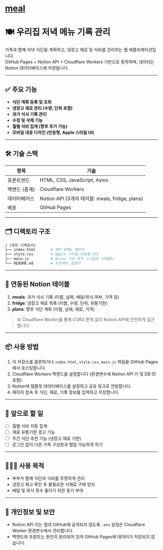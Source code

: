 # [meal](SimGyuYeon.github.io/meal/index)

# 🍽️ 우리집 저녁 메뉴 기록 관리

가족과 함께 저녁 식단을 계획하고, 냉장고 재료 및 식비를 관리하는 웹 애플리케이션입니다.  
GitHub Pages + Notion API + Cloudflare Workers 기반으로 동작하며, 데이터는 Notion 데이터베이스에 저장됩니다.

---

## ✅ 주요 기능

- **식단 계획 등록 및 조회**
- **냉장고 재료 관리 (수량, 단위 포함)**
- **과거 식사 기록 관리**
- **수정 및 삭제 기능**
- **월별 식비 집계 (향후 추가 가능)**
- **모바일 대응 디자인 (반응형, Apple 스타일 UI)**

---

## 🛠️ 기술 스택

| 항목 | 기술 |
|------|------|
| 프론트엔드 | HTML, CSS, JavaScript, Axios |
| 백엔드 (중계) | Cloudflare Workers |
| 데이터베이스 | Notion API (3개의 테이블: meals, fridge, plans) |
| 배포 | GitHub Pages |

---

## 🗂️ 디렉토리 구조
```bash
/ (루트 디렉토리)
├── index.html       # 메인 HTML 페이지
├── style.css        # Apple 스타일 반응형 CSS
├── main.js          # Axios 기반 동작 스크립트 (CRUD)
└── README.md        # 프로젝트 설명서
```

---

## 🔌 연동된 Notion 테이블

1. **meals**: 과거 식사 기록 (이름, 날짜, 배달/외식 여부, 가격 등)
2. **fridge**: 냉장고 재료 목록 (이름, 수량, 단위, 유통기한)
3. **plans**: 향후 식단 계획 (이름, 날짜, 재료, 가격)

> ⚙️ Cloudflare Worker를 통해 CORS 문제 없이 Notion API에 안전하게 접근합니다.

---

## 📦 사용 방법

1. 이 저장소를 클론하거나 `index.html`, `style.css`, `main.js` 파일을 GitHub Pages에서 호스팅합니다.
2. Cloudflare Workers 백엔드를 설정합니다 (환경변수에 Notion API 키 및 DB ID 포함).
3. Notion에 템플릿 데이터베이스를 설정하고 공유 링크로 연동합니다.
4. 페이지 접속 후 식단, 재료, 기록 정보를 입력하고 저장합니다.

---

## 🚧 앞으로 할 일

- [ ] 월별 식비 자동 집계
- [ ] 재료 유통기한 경고 기능
- [ ] 주간 식단 추천 기능 (냉장고 재료 기반)
- [ ] 로그인 없이 다른 가족 구성원과 협업 가능하게 하기

---

## 👨‍👩‍👧 사용 목적

- 부부가 함께 식단과 식비를 투명하게 관리
- 냉장고 재고 확인 후 불필요한 식재료 구매 방지
- 배달 및 외식 횟수 줄이기 위한 동기 부여

---

## 🔐 개인정보 및 보안

- Notion API 키는 절대 GitHub에 공개되지 않도록 `.env` 설정은 Cloudflare Worker 환경변수에서 관리합니다.
- 백엔드와 프론트는 완전히 분리되어 있어 GitHub Pages에 데이터가 저장되지 않습니다.

